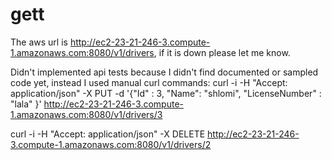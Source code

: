 # gett

The aws url is http://ec2-23-21-246-3.compute-1.amazonaws.com:8080/v1/drivers, if it is down please let me know.

Didn't implemented api tests because I didn't find documented or sampled code yet, instead I used manual curl commands:
curl -i -H "Accept: application/json" -X PUT -d '{"Id" : 3, "Name": "shlomi", "LicenseNumber" : "lala" }'  http://ec2-23-21-246-3.compute-1.amazonaws.com:8080/v1/drivers/3

curl -i -H "Accept: application/json" -X DELETE  http://ec2-23-21-246-3.compute-1.amazonaws.com:8080/v1/drivers/2

